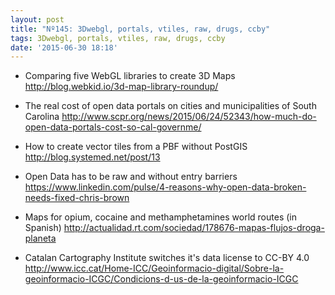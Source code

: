 ```yaml
---
layout: post
title: "Nº145: 3Dwebgl, portals, vtiles, raw, drugs, ccby"
tags: 3Dwebgl, portals, vtiles, raw, drugs, ccby
date: '2015-06-30 18:18'
---
```


* Comparing five WebGL libraries to create 3D Maps
  http://blog.webkid.io/3d-map-library-roundup/

* The real cost of open data portals on cities and municipalities of South Carolina
  http://www.scpr.org/news/2015/06/24/52343/how-much-do-open-data-portals-cost-so-cal-governme/

* How to create vector tiles from a PBF without PostGIS
  http://blog.systemed.net/post/13

* Open Data has to be raw and without entry barriers
  https://www.linkedin.com/pulse/4-reasons-why-open-data-broken-needs-fixed-chris-brown

* Maps for opium, cocaine and methamphetamines world routes (in Spanish)
  http://actualidad.rt.com/sociedad/178676-mapas-flujos-droga-planeta

* Catalan Cartography Institute switches it's data license to CC-BY 4.0
  http://www.icc.cat/Home-ICC/Geoinformacio-digital/Sobre-la-geoinformacio-ICGC/Condicions-d-us-de-la-geoinformacio-ICGC


